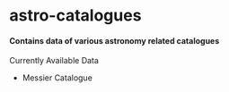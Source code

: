 # astro-catalogues
<h4>Contains data of various astronomy related catalogues</h4>
Currently Available Data
<ul>
  <li>Messier Catalogue</li>
</ul>

